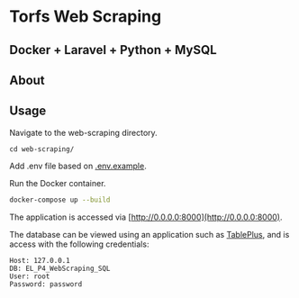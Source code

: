 # Torfs Web Scraping 

## Docker + Laravel + Python + MySQL

## About

## Usage

Navigate to the web-scraping directory.
```text
cd web-scraping/
```

Add .env file based on [.env.example](https://github.com/rokussadee/web_scraping/blob/development/web_scraping/.env.example).

Run the Docker container.
```bash
docker-compose up --build

```

The application is accessed via [http://0.0.0.0:8000](http://0.0.0.0:8000).

The database can be viewed using an application such as [TablePlus](https://tableplus.com/), and is access with the following credentials:
```text
Host: 127.0.0.1 
DB: EL_P4_WebScraping_SQL
User: root
Password: password
```
